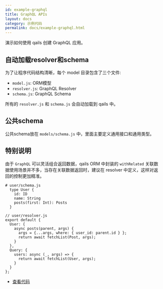 ```yaml
---
id: example-graphql
title: GraphQL APIs
layout: docs
category: 示例代码
permalink: docs/example-graphql.html
---
```


演示如何使用 qails 创建 GraphQL 应用。

## 自动加载resolver和schema
为了让程序代码结构清晰，每个 model 目录包含了三个文件:

- `model.js`: ORM模型
- `resolver.js`: GraphQL Resolver
- `schema.js`: GraphQL Schema

所有的 `resolver.js` 和 `schema.js` 会自动加载到 qails 中。

## 公共schema
公共schema放在 `models/schema.js` 中，里面主要定义通用接口和通用类型。

## 特别说明
由于 `GraphQL` 可以灵活组合返回数据，qails ORM 中封装的 `withRelated` 关联数据使用场景并不多，当存在关联数据返回时，建议在 resolver 中定义，这样对返回的控制更加精准。

```
# user/schema.js
  type User {
    id: ID
    name: String
    posts(first: Int): Posts
  }
```

```
// user/resolver.js
export default {
  User: {
    async posts(parent, args) {
      args = {...args, where: { user_id: parent.id } };
      return await fetchList(Post, args);
    }
  },
  Query: {
    users: async (_, args) => {
      return await fetchList(User, args);
    }
  }
};
```

- [查看代码](https://github.com/qails/qails/tree/master/examples/graphql)
